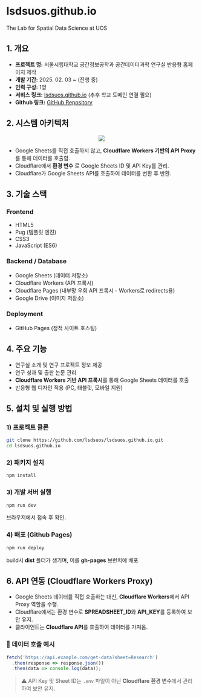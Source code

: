 # lsdsuos.github.io
The Lab for Spatial Data Science at UOS

## **1. 개요**

- **프로젝트 명:** 서울시립대학교 공간정보공학과 공간데이터과학 연구실 반응형 홈페이지 제작
- **개발 기간:** 2025. 02. 03 ~ (진행 중)
- **인력 구성:** 1명
- **서비스 링크:** [lsdsuos.github.io](https://lsdsuos.github.io/) (추후 학교 도메인 연결 필요)
- **Github 링크:** [GitHub Repository](https://github.com/lsdsuos/lsdsuos.github.io)

## **2. 시스템 아키텍처**
<p align="center">
    <img src="https://github.com/user-attachments/assets/51e170c4-ae10-48b4-8a39-7f016aee9a3b">
</p>

- Google Sheets를 직접 호출하지 않고, **Cloudflare Workers 기반의 API Proxy** 를 통해 데이터를 호출함.
- Cloudflare에서 **환경 변수** 로 Google Sheets ID 및 API Key를 관리.
- Cloudflare가 Google Sheets API를 호출하여 데이터를 변환 후 반환.

## **3. 기술 스택**
### **Frontend**
- HTML5
- Pug (템플릿 엔진)
- CSS3
- JavaScript (ES6)

### **Backend / Database**
- Google Sheets (데이터 저장소)
- Cloudflare Workers (API 프록시)
- Cloudflare Pages (내부망 우회 API 프록시 - Workers로 redirects용)
- Google Drive (이미지 저장소)

### **Deployment**
- GitHub Pages (정적 사이트 호스팅)

## **4. 주요 기능**
- 연구실 소개 및 연구 프로젝트 정보 제공
- 연구 성과 및 출판 논문 관리
- **Cloudflare Workers 기반 API 프록시**를 통해 Google Sheets 데이터를 호출
- 반응형 웹 디자인 적용 (PC, 태블릿, 모바일 지원)

## **5. 설치 및 실행 방법**
### **1) 프로젝트 클론**
```bash
git clone https://github.com/lsdsuos/lsdsuos.github.io.git
cd lsdsuos.github.io
```

### **2) 패키지 설치**
```bash
npm install
```

### **3) 개발 서버 실행**
```bash
npm run dev
```
브라우저에서 접속 후 확인.

### **4) 배포 (Github Pages)**
```bash
npm run deploy
```
build시 **dist** 폴더가 생기며, 이를 **gh-pages** 브런치에 배포

## **6. API 연동 (Cloudflare Workers Proxy)**
- Google Sheets 데이터를 직접 호출하는 대신, **Cloudflare Workers**에서 API Proxy 역할을 수행.
- Cloudflare에서는 환경 변수로 **SPREADSHEET_ID**와 **API_KEY**를 등록하여 보안 유지.
- 클라이언트는 **Cloudflare API**를 호출하여 데이터를 가져옴.

### **📌 데이터 호출 예시**
```javascript
fetch('https://api.example.com/get-data?sheet=Research')
  .then(response => response.json())
  .then(data => console.log(data));
```

> ⚠️ API Key 및 Sheet ID는 `.env` 파일이 아닌 **Cloudflare 환경 변수**에서 관리하여 보안 유지.